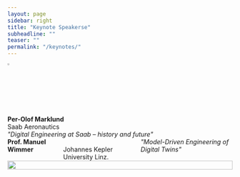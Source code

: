 ```yaml
---
layout: page
sidebar: right
title: "Keynote Speakerse"
subheadline: ""
teaser: ""
permalink: "/keynotes/"
---
```


<div class="row">
  <div>
      <img src="{{ site.urlimg }}/perolofmarklund.jpg" alt="" width="3%">
  </div>
  <div>
      <b>Per-Olof Marklund</b><br>
    Saab Aeronautics<br>
    <i>"Digital Engineering at Saab – history and future"</i>
  </div>
</div>


<div class="row">
  <div class="small-6 columns">
      <b>Prof. Manuel Wimmer</b><br>
    Johannes Kepler University Linz.<br>
    <i>"Model-Driven Engineering of Digital Twins"</i>
  </div>
  <div class="small-6 columns">
      <img src="{{ site.urlimg }}/manuelwimmer.jpg" alt="" width="100%">
  </div>
</div>
